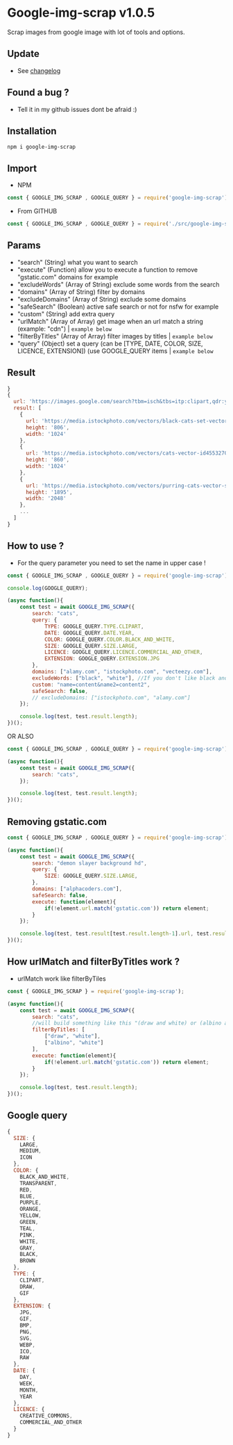 # Google-img-scrap v1.0.5

Scrap images from google image with lot of tools and options.

## Update

- See [changelog](CHANGELOG.md)

## Found a bug ?

- Tell it in my github issues dont be afraid :)

## Installation

```
npm i google-img-scrap
```

## Import

- NPM

```js
const { GOOGLE_IMG_SCRAP , GOOGLE_QUERY } = require('google-img-scrap');
```

- From GITHUB

```js
const { GOOGLE_IMG_SCRAP , GOOGLE_QUERY } = require('./src/google-img-scrap');
```

## Params

- "search" (String) what you want to search
- "execute" (Function) allow you to execute a function to remove "gstatic.com" domains for example
- "excludeWords" (Array of String) exclude some words from the search
- "domains" (Array of String) filter by domains
- "excludeDomains" (Array of String) exclude some domains
- "safeSearch" (Boolean) active safe search or not for nsfw for example
- "custom" (String) add extra query
- "urlMatch" (Array of Array) get image when an url match a string (example: "cdn") | ```example below```
- "filterByTitles" (Array of Array) filter images by titles | ```example below```
- "query" (Object) set a query (can be [TYPE, DATE, COLOR, SIZE, LICENCE, EXTENSION]) (use GOOGLE_QUERY items | ```example below```

## Result

```js
}
{
  url: 'https://images.google.com/search?tbm=isch&tbs=itp:clipart,qdr:y,ic:gray,isz:l,il:ol,ift:jpg&q=cats',
  result: [
    {
      url: 'https://media.istockphoto.com/vectors/black-cats-set-vector-id599123506',
      height: '806',
      width: '1024'
    },
    {
      url: 'https://media.istockphoto.com/vectors/cats-vector-id455327075',
      height: '860',
      width: '1024'
    },
    {
      url: 'https://media.istockphoto.com/vectors/purring-cats-vector-silhouette-vector-id165749810?s=2048x2048',
      height: '1895',
      width: '2048'
    },
    ...
  ]
}
```

## How to use ?

- For the query parameter you need to set the name in upper case !

```js
const { GOOGLE_IMG_SCRAP , GOOGLE_QUERY } = require('google-img-scrap');

console.log(GOOGLE_QUERY);

(async function(){
    const test = await GOOGLE_IMG_SCRAP({
        search: "cats",
        query: {
            TYPE: GOOGLE_QUERY.TYPE.CLIPART,
            DATE: GOOGLE_QUERY.DATE.YEAR,
            COLOR: GOOGLE_QUERY.COLOR.BLACK_AND_WHITE,
            SIZE: GOOGLE_QUERY.SIZE.LARGE,
            LICENCE: GOOGLE_QUERY.LICENCE.COMMERCIAL_AND_OTHER,
            EXTENSION: GOOGLE_QUERY.EXTENSION.JPG
        },
        domains: ["alamy.com", "istockphoto.com", "vecteezy.com"],
        excludeWords: ["black", "white"], //If you don't like black and white cats
        custom: "name=content&name2=content2",
        safeSearch: false,
        // excludeDomains: ["istockphoto.com", "alamy.com"]
    });

    console.log(test, test.result.length);
})();
```

OR ALSO

```js
const { GOOGLE_IMG_SCRAP , GOOGLE_QUERY } = require('google-img-scrap');

(async function(){
    const test = await GOOGLE_IMG_SCRAP({
        search: "cats",
    });

    console.log(test, test.result.length);
})();
```

## Removing gstatic.com

```js
const { GOOGLE_IMG_SCRAP , GOOGLE_QUERY } = require('google-img-scrap');

(async function(){
    const test = await GOOGLE_IMG_SCRAP({
        search: "demon slayer background hd",
        query: {
            SIZE: GOOGLE_QUERY.SIZE.LARGE,
        },
        domains: ["alphacoders.com"],
        safeSearch: false,
        execute: function(element){
            if(!element.url.match('gstatic.com')) return element;
        }
    });

    console.log(test, test.result[test.result.length-1].url, test.result.length);
})();
```

## How urlMatch and filterByTitles work ?

- urlMatch work like filterByTiles

```js
const { GOOGLE_IMG_SCRAP } = require('google-img-scrap');

(async function(){
    const test = await GOOGLE_IMG_SCRAP({
        search: "cats",
        //will build something like this "(draw and white) or (albino and white)"
        filterByTitles: [
            ["draw", "white"],
            ["albino", "white"]
        ],
        execute: function(element){
            if(!element.url.match('gstatic.com')) return element;
        }
    });

    console.log(test, test.result.length);
})();
```

## Google query

```js
{
  SIZE: { 
    LARGE, 
    MEDIUM, 
    ICON 
  },
  COLOR: {
    BLACK_AND_WHITE,
    TRANSPARENT,
    RED,
    BLUE,
    PURPLE,
    ORANGE,
    YELLOW,
    GREEN,
    TEAL,
    PINK,
    WHITE,
    GRAY,
    BLACK,
    BROWN
  },
  TYPE: { 
    CLIPART, 
    DRAW, 
    GIF 
  },
  EXTENSION: {
    JPG,
    GIF,
    BMP,
    PNG,
    SVG,
    WEBP,
    ICO,
    RAW
  },
  DATE: { 
    DAY, 
    WEEK, 
    MONTH, 
    YEAR 
  },
  LICENCE: { 
    CREATIVE_COMMONS, 
    COMMERCIAL_AND_OTHER 
  }
}
```
